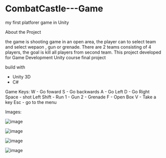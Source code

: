 # CombatCastle---Game
my first platforer game in Unity

About the Project

the game is shooting game in an open area, the player can to select team and select wepaon ,  gun or grenade.
There are 2 teams consisting of 4 players, the goal is kill all players from second team.
This project developed for Game Development Unity course final project
 
 build with
 - Unity 3D
 - C#
 
 Game Keys:
 W - Go foward
 S - Go backwards
 A - Go Left
 D - Go Right
 Space - shot
 Left Shift - Run
 1 - Gun
 2 - Grenade
 F - Open Box
 V - Take a key
 Esc - go to the menu
 
 Images: 
 
 ![image](https://user-images.githubusercontent.com/45131527/179372591-c7228bf1-f672-426b-908e-3e93b2c541e8.png)

![image](https://user-images.githubusercontent.com/45131527/179372604-17ac791d-fae7-4c3a-966b-09ad45040ab2.png)

![image](https://user-images.githubusercontent.com/45131527/179372624-c1c352a5-31ae-4923-aee3-7b5840608cc3.png)

![image](https://user-images.githubusercontent.com/45131527/179372633-8aa95621-501a-4672-99ea-16f0c9ac08e8.png)

